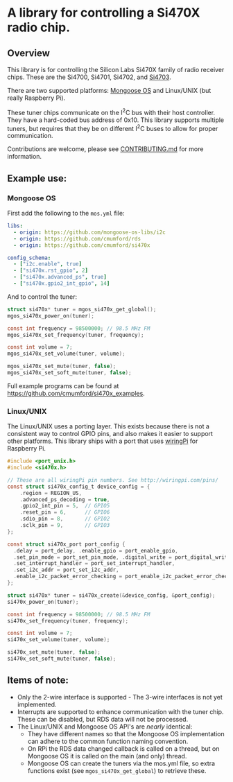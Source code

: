 # A library for controlling a Si470X radio chip.

## Overview

This library is for controlling the Silicon Labs Si470X family of radio
receiver chips.  These are the Si4700, Si4701, Si4702, and
[Si4703](https://www.silabs.com/audio-and-radio/fm-radios/si4702-03-radio-receivers/device.si4703).

There are two supported platforms: [Mongoose OS](https://mongoose-os.com/) and
Linux/UNIX (but really Raspberry Pi).

These tuner chips communicate on the I<sup>2</sup>C bus with their host
controller. They have a hard-coded bus address of 0x10. This library
supports multiple tuners, but requires that they be on different I<sup>2</sup>C
buses to allow for proper communication.

Contributions are welcome, please see [CONTRIBUTING.md](CONTRIBUTING.md)
for more information.

## Example use:

### Mongoose OS

First add the following to the `mos.yml` file:

```yaml
libs:
  - origin: https://github.com/mongoose-os-libs/i2c
  - origin: https://github.com/cmumford/rds
  - origin: https://github.com/cmumford/si470x

config_schema:
  - ["i2c.enable", true]
  - ["si470x.rst_gpio", 2]
  - ["si470x.advanced_ps", true]
  - ["si470x.gpio2_int_gpio", 14]
```

And to control the tuner:

```c
struct si470x* tuner = mgos_si470x_get_global();
mgos_si470x_power_on(tuner);

const int frequency = 98500000; // 98.5 MHz FM
mgos_si470x_set_frequency(tuner, frequency);

const int volume = 7;
mgos_si470x_set_volume(tuner, volume);

mgos_si470x_set_mute(tuner, false);
mgos_si470x_set_soft_mute(tuner, false);
```

Full example programs can be found at https://github.com/cmumford/si470x_examples.

### Linux/UNIX

The Linux/UNIX uses a porting layer. This exists because there
is not a consistent way to control GPIO pins, and also makes it
easier to support other platforms. This library ships with a
port that uses [wiringPi](http://wiringpi.com) for Raspberry Pi.

```c
#include <port_unix.h>
#include <si470x.h>

// These are all wiringPi pin numbers. See http://wiringpi.com/pins/
const struct si470x_config_t device_config = {
    .region = REGION_US,
    .advanced_ps_decoding = true,
    .gpio2_int_pin = 5,  // GPIO5
    .reset_pin = 6,      // GPIO6
    .sdio_pin = 8,       // GPIO2
    .sclk_pin = 9,       // GPIO3
};

const struct si470x_port port_config {
  .delay = port_delay, .enable_gpio = port_enable_gpio,
  .set_pin_mode = port_set_pin_mode, .digital_write = port_digital_write,
  .set_interrupt_handler = port_set_interrupt_handler,
  .set_i2c_addr = port_set_i2c_addr,
  .enable_i2c_packet_error_checking = port_enable_i2c_packet_error_checking
};

struct si470x* tuner = si470x_create(&device_config, &port_config);
si470x_power_on(tuner);

const int frequency = 98500000; // 98.5 MHz FM
si470x_set_frequency(tuner, frequency);

const int volume = 7;
si470x_set_volume(tuner, volume);

si470x_set_mute(tuner, false);
si470x_set_soft_mute(tuner, false);
```

## Items of note:

* Only the 2-wire interface is supported - The 3-wire interfaces is not
  yet implemented.
* Interrupts are supported to enhance communication with the tuner chip.
  These can be disabled, but RDS data will not be processed.
* The Linux/UNIX and Mongoose OS API's are *nearly* identical:
  * They have different names so that the Mongoose OS implementation
    can adhere to the common function naming convention.
  * On RPi the RDS data changed callback is called on a thread, but on
    Mongoose OS it is called on the main (and only) thread.
  * Mongoose OS can create the tuners via the mos.yml file, so extra
    functions exist (see `mgos_si470x_get_global`) to retrieve these.
